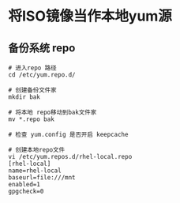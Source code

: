 # 将ISO镜像当作本地yum源

## 备份系统 repo

```shell
# 进入repo 路径
cd /etc/yum.repo.d/

# 创建备份文件家
mkdir bak

# 将本地 repo移动到bak文件家
mv *.repo bak

# 检查 yum.config 是否开启 keepcache

# 创建本地repo文件
vi /etc/yum.repos.d/rhel-local.repo
[rhel-local]
name=rhel-local
baseurl=file:///mnt 
enabled=1
gpgcheck=0

```

